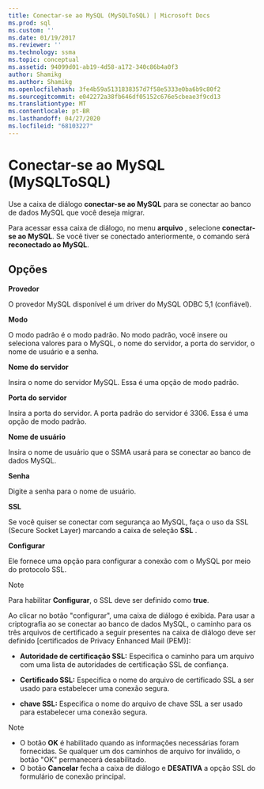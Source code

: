 ```yaml
---
title: Conectar-se ao MySQL (MySQLToSQL) | Microsoft Docs
ms.prod: sql
ms.custom: ''
ms.date: 01/19/2017
ms.reviewer: ''
ms.technology: ssma
ms.topic: conceptual
ms.assetid: 94099d01-ab19-4d58-a172-340c86b4a0f3
author: Shamikg
ms.author: Shamikg
ms.openlocfilehash: 3fe4b59a5131838357d7f58e5333e0ba6b9c80f2
ms.sourcegitcommit: e042272a38fb646df05152c676e5cbeae3f9cd13
ms.translationtype: MT
ms.contentlocale: pt-BR
ms.lasthandoff: 04/27/2020
ms.locfileid: "68103227"
---
```

# <a name="connect-to-mysql-mysqltosql"></a>Conectar-se ao MySQL (MySQLToSQL)
Use a caixa de diálogo **conectar-se ao MySQL** para se conectar ao banco de dados MySQL que você deseja migrar.  
  
Para acessar essa caixa de diálogo, no menu **arquivo** , selecione **conectar-se ao MySQL**. Se você tiver se conectado anteriormente, o comando será **reconectado ao MySQL**.  
  
## <a name="options"></a>Opções  
**Provedor**  
  
O provedor MySQL disponível é um driver do MySQL ODBC 5,1 (confiável).  
  
**Modo**  
  
O modo padrão é o modo padrão. No modo padrão, você insere ou seleciona valores para o MySQL, o nome do servidor, a porta do servidor, o nome de usuário e a senha.  
  
**Nome do servidor**  
  
Insira o nome do servidor MySQL. Essa é uma opção de modo padrão.  
  
**Porta do servidor**  
  
Insira a porta do servidor. A porta padrão do servidor é 3306. Essa é uma opção de modo padrão.  
  
**Nome de usuário**  
  
Insira o nome de usuário que o SSMA usará para se conectar ao banco de dados MySQL.  
  
**Senha**  
  
Digite a senha para o nome de usuário.  
  
**SSL**  
  
Se você quiser se conectar com segurança ao MySQL, faça o uso da SSL (Secure Socket Layer) marcando a caixa de seleção **SSL** .  
  
**Configurar**  
  
Ele fornece uma opção para configurar a conexão com o MySQL por meio do protocolo SSL.  
  
> [!NOTE]  
> Para habilitar **Configurar**, o SSL deve ser definido como **true**.  
  
Ao clicar no botão "configurar", uma caixa de diálogo é exibida. Para usar a criptografia ao se conectar ao banco de dados MySQL, o caminho para os três arquivos de certificado a seguir presentes na caixa de diálogo deve ser definido [certificados de Privacy Enhanced Mail (PEM)]:  
  
-   **Autoridade de certificação SSL:** Especifica o caminho para um arquivo com uma lista de autoridades de certificação SSL de confiança.  
  
-   **Certificado SSL:** Especifica o nome do arquivo de certificado SSL a ser usado para estabelecer uma conexão segura.  
  
-   **chave SSL:** Especifica o nome do arquivo de chave SSL a ser usado para estabelecer uma conexão segura.  
  
> [!NOTE]  
> -   O botão **OK** é habilitado quando as informações necessárias foram fornecidas. Se qualquer um dos caminhos de arquivo for inválido, o botão "OK" permanecerá desabilitado.  
> -   O botão **Cancelar** fecha a caixa de diálogo e **DESATIVA** a opção SSL do formulário de conexão principal.  
  
